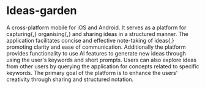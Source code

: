 # Ideas-garden
A cross-platform mobile for iOS and Android. It serves as a platform for capturing{,} organising{,} and sharing ideas in a structured manner. The application facilitates concise and effective note-taking of ideas{,} promoting clarity and ease of communication. Additionally the platform provides functionality to use AI features to generate new ideas through using the user's keywords and short prompts. Users can also explore ideas from other users by querying the application for concepts related to specific keywords. The primary goal of the platform is to enhance the users' creativity through sharing and structured notation.
